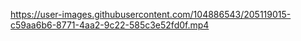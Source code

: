
https://user-images.githubusercontent.com/104886543/205119015-c59aa6b6-8771-4aa2-9c22-585c3e52fd0f.mp4
